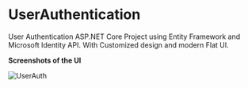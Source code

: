 # UserAuthentication
User Authentication ASP.NET Core Project using Entity Framework and Microsoft Identity API. With Customized design and modern Flat UI. 

**Screenshots of the UI**

![UserAuth](https://user-images.githubusercontent.com/56788442/169595493-e8a01bf8-8322-424e-9ca5-4141871843ca.png)

